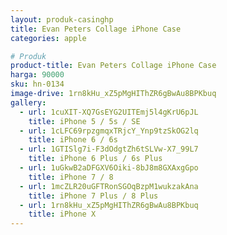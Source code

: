 ```yaml
---
layout: produk-casinghp
title: Evan Peters Collage iPhone Case
categories: apple

# Produk
product-title: Evan Peters Collage iPhone Case
harga: 90000
sku: hn-0134
image-drive: 1rn8kHu_xZ5pMgHIThZR6gBwAu8BPKbuq
gallery:
  - url: 1cuXIT-XQ7GsEYG2UITEmj5l4gKrU6pJL
    title: iPhone 5 / 5s / SE
  - url: 1cLFC69rpzgmqxTRjcY_Ynp9tzSkOG2lq
    title: iPhone 6 / 6s
  - url: 1GTISlg7i-F3dOdgtZh6tSLVw-X7_99L7
    title: iPhone 6 Plus / 6s Plus
  - url: 1uGkwB2aDFGXV6Oiki-8bJ8m8GXAxgGpo
    title: iPhone 7 / 8
  - url: 1mcZLR20uGFTRonSGOqBzpM1wukzakAna
    title: iPhone 7 Plus / 8 Plus
  - url: 1rn8kHu_xZ5pMgHIThZR6gBwAu8BPKbuq
    title: iPhone X
---
```

